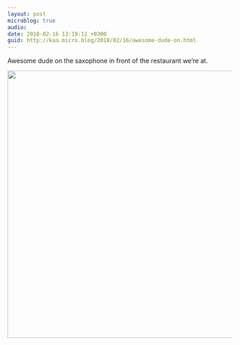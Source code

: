 ```yaml
---
layout: post
microblog: true
audio: 
date: 2018-02-16 13:19:11 +0300
guid: http://kaa.micro.blog/2018/02/16/awesome-dude-on.html
---
```

Awesome dude on the saxophone in front of the restaurant we’re at.

<img src="http://www.kaa.bz/uploads/2018/0552f3a653.jpg" width="600" height="600" />
